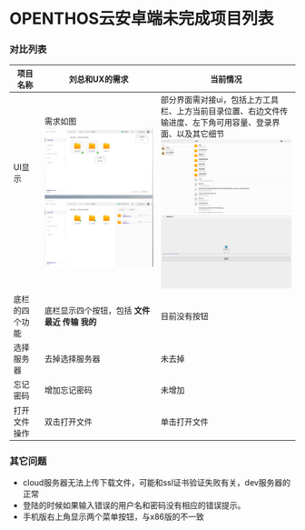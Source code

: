 # OPENTHOS云安卓端未完成项目列表
### 对比列表

项目名称|刘总和UX的需求|当前情况
-----|-----|-----
UI显示&nbsp; &nbsp; &nbsp; &nbsp; &nbsp; &nbsp; &nbsp; &nbsp; &nbsp; &nbsp; &nbsp; &nbsp; &nbsp; &nbsp; &nbsp;&nbsp; &nbsp; &nbsp; &nbsp; &nbsp; &nbsp;|需求如图  <img src="../../../picture/otocloud_ui1.jpg" width="1200">|部分界面需对接ui，包括上方工具栏、上方当前目录位置、右边文件传输进度、左下角可用容量、登录界面、以及其它细节  <img src="../../../picture/otocloud_ui2.png" width="400">  <img src="../../../picture/otocloud_ui3.png" width="400">
底栏的四个功能|底栏显示四个按钮，包括 **文件 最近 传输 我的**|目前没有按钮
选择服务器|去掉选择服务器|未去掉
忘记密码|增加忘记密码|未增加
打开文件操作|双击打开文件|单击打开文件

### 其它问题
   - cloud服务器无法上传下载文件，可能和ssl证书验证失败有关，dev服务器的正常
   - 登陆的时候如果输入错误的用户名和密码没有相应的错误提示。
   - 手机版右上角显示两个菜单按钮，与x86版的不一致

